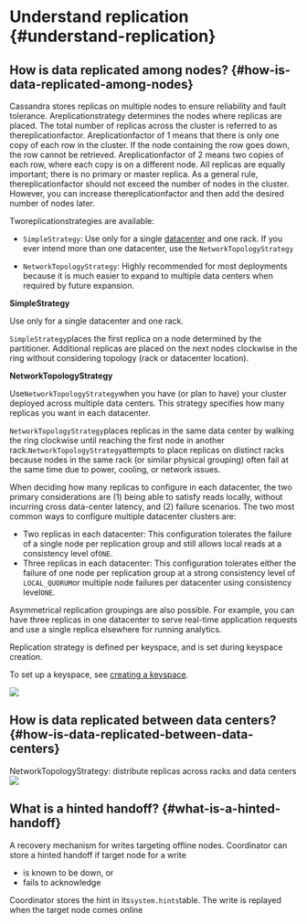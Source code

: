 # Understand replication {#understand-replication}

## How is data replicated among nodes? {#how-is-data-replicated-among-nodes}

Cassandra stores replicas on multiple nodes to ensure reliability and fault tolerance. Areplicationstrategy determines the nodes where replicas are placed. The total number of replicas across the cluster is referred to as thereplicationfactor. Areplicationfactor of 1 means that there is only one copy of each row in the cluster. If the node containing the row goes down, the row cannot be retrieved. Areplicationfactor of 2 means two copies of each row, where each copy is on a different node. All replicas are equally important; there is no primary or master replica. As a general rule, thereplicationfactor should not exceed the number of nodes in the cluster. However, you can increase thereplicationfactor and then add the desired number of nodes later.

Tworeplicationstrategies are available:

* `SimpleStrategy`: Use only for a single [datacenter](https://docs.datastax.com/en/glossary/doc/glossary/gloss_data_center.html) and one rack. If you ever intend more than one datacenter, use the `NetworkTopologyStrategy`

* `NetworkTopologyStrategy`: Highly recommended for most deployments because it is much easier to expand to multiple data centers when required by future expansion.

**SimpleStrategy**

Use only for a single datacenter and one rack.

`SimpleStrategy`places the first replica on a node determined by the partitioner. Additional replicas are placed on the next nodes clockwise in the ring without considering topology \(rack or datacenter location\).

**NetworkTopologyStrategy**

Use`NetworkTopologyStrategy`when you have \(or plan to have\) your cluster deployed across multiple data centers. This strategy specifies how many replicas you want in each datacenter.

`NetworkTopologyStrategy`places replicas in the same data center by walking the ring clockwise until reaching the first node in another rack.`NetworkTopologyStrategy`attempts to place replicas on distinct racks because nodes in the same rack \(or similar physical grouping\) often fail at the same time due to power, cooling, or network issues.

When deciding how many replicas to configure in each datacenter, the two primary considerations are \(1\) being able to satisfy reads locally, without incurring cross data-center latency, and \(2\) failure scenarios. The two most common ways to configure multiple datacenter clusters are:

* Two replicas in each datacenter: This configuration tolerates the failure of a single node per replication group and still allows local reads at a consistency level of`ONE`.
* Three replicas in each datacenter: This configuration tolerates either the failure of one node per replication group at a strong consistency level of `LOCAL_QUORUM`or multiple node failures per datacenter using consistency level`ONE`.

Asymmetrical replication groupings are also possible. For example, you can have three replicas in one datacenter to serve real-time application requests and use a single replica elsewhere for running analytics.

Replication strategy is defined per keyspace, and is set during keyspace creation.

To set up a keyspace, see [creating a keyspace](https://docs.datastax.com/en/cql/3.3/cql/cql_using/useCreateKeyspace.html).

![](http://marianogappa.github.io/cassandra-replication-slides/images/ring.png)

## How is data replicated between data centers? {#how-is-data-replicated-between-data-centers}

NetworkTopologyStrategy: distribute replicas across racks and data centers![](http://image.slidesharecdn.com/goingnativewithapachecassandraslideshare-140413024401-phpapp01/95/going-native-with-apache-cassandra-6-638.jpg?cb=1397388490)

## What is a hinted handoff? {#what-is-a-hinted-handoff}

A recovery mechanism for writes targeting offline nodes. Coordinator can store a hinted handoff if target node for a write

* is known to be down, or
* fails to acknowledge

Coordinator stores the hint in its`system.hints`table. The write is replayed when the target node comes online

